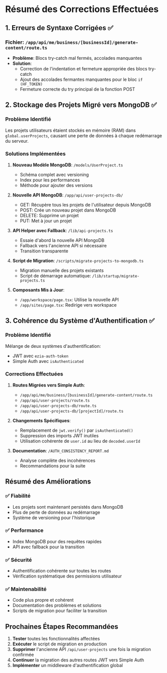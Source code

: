 # Résumé des Corrections Effectuées

## 1. Erreurs de Syntaxe Corrigées ✅

### Fichier: `/app/api/me/business/[businessId]/generate-content/route.ts`
- **Problème**: Blocs try-catch mal fermés, accolades manquantes
- **Solution**: 
  - Correction de l'indentation et fermeture appropriée des blocs try-catch
  - Ajout des accolades fermantes manquantes pour le bloc `if (HF_TOKEN)`
  - Fermeture correcte du try principal de la fonction POST

## 2. Stockage des Projets Migré vers MongoDB ✅

### Problème Identifié
Les projets utilisateurs étaient stockés en mémoire (RAM) dans `global.userProjects`, causant une perte de données à chaque redémarrage du serveur.

### Solutions Implémentées

1. **Nouveau Modèle MongoDB**: `/models/UserProject.ts`
   - Schéma complet avec versioning
   - Index pour les performances
   - Méthode pour ajouter des versions

2. **Nouvelle API MongoDB**: `/app/api/user-projects-db/`
   - GET: Récupère tous les projets de l'utilisateur depuis MongoDB
   - POST: Crée un nouveau projet dans MongoDB
   - DELETE: Supprime un projet
   - PUT: Met à jour un projet

3. **API Helper avec Fallback**: `/lib/api-projects.ts`
   - Essaie d'abord la nouvelle API MongoDB
   - Fallback vers l'ancienne API si nécessaire
   - Transition transparente

4. **Script de Migration**: `/scripts/migrate-projects-to-mongodb.ts`
   - Migration manuelle des projets existants
   - Script de démarrage automatique: `/lib/startup/migrate-projects.ts`

5. **Composants Mis à Jour**:
   - `/app/workspace/page.tsx`: Utilise la nouvelle API
   - `/app/sites/page.tsx`: Redirige vers workspace

## 3. Cohérence du Système d'Authentification ✅

### Problème Identifié
Mélange de deux systèmes d'authentification:
- JWT avec `ezia-auth-token`
- Simple Auth avec `isAuthenticated`

### Corrections Effectuées

1. **Routes Migrées vers Simple Auth**:
   - `/app/api/me/business/[businessId]/generate-content/route.ts`
   - `/app/api/user-projects/route.ts`
   - `/app/api/user-projects-db/route.ts`
   - `/app/api/user-projects-db/[projectId]/route.ts`

2. **Changements Spécifiques**:
   - Remplacement de `jwt.verify()` par `isAuthenticated()`
   - Suppression des imports JWT inutiles
   - Utilisation cohérente de `user.id` au lieu de `decoded.userId`

3. **Documentation**: `/AUTH_CONSISTENCY_REPORT.md`
   - Analyse complète des incohérences
   - Recommandations pour la suite

## Résumé des Améliorations

### ✅ Fiabilité
- Les projets sont maintenant persistés dans MongoDB
- Plus de perte de données au redémarrage
- Système de versioning pour l'historique

### ✅ Performance
- Index MongoDB pour des requêtes rapides
- API avec fallback pour la transition

### ✅ Sécurité
- Authentification cohérente sur toutes les routes
- Vérification systématique des permissions utilisateur

### ✅ Maintenabilité
- Code plus propre et cohérent
- Documentation des problèmes et solutions
- Scripts de migration pour faciliter la transition

## Prochaines Étapes Recommandées

1. **Tester** toutes les fonctionnalités affectées
2. **Exécuter** le script de migration en production
3. **Supprimer** l'ancienne API `/api/user-projects` une fois la migration confirmée
4. **Continuer** la migration des autres routes JWT vers Simple Auth
5. **Implémenter** un middleware d'authentification global